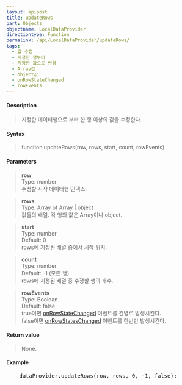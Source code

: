 ```yaml
---
layout: apipost
title: updateRows
part: Objects
objectname: LocalDataProvider
directiontype: Function
permalink: /api/LocalDataProvider/updateRows/
tags:
  - 값 수정
  - 지정한 행부터
  - 지정한 값으로 변경
  - Array값
  - object값
  - onRowStateChanged
  - rowEvents
---
```



#### Description

> 지정한 데이터행으로 부터 한 행 이상의 값을 수정한다.

#### Syntax

> function updateRows(row, rows, start, count, rowEvents)

#### Parameters

> **row**  
> Type: number  
> 수정할 시작 데이터행 인덱스.

> **rows**  
> Type: Array of Array \| object  
> 값들의 배열. 각 행의 값은 Array이나 object.

> **start**  
> Type: number  
> Default: 0  
> rows에 지정된 배열 중에서 시작 위치.

> **count**  
> Type: number  
> Default: -1 (모든 행)  
> rows에 지정된 배열 중 수정할 행의 개수.

> **rowEvents**   
> Type: Boolean  
> Default: false  
> true이면 [onRowStateChanged](/api/LocalDataProvider/onRowStateChanged/) 이벤트를 건별로 발생시킨다.  
> false이면 [onRowStatesChanged](/api/LocalDataProvider/onRowStatesChanged/) 이벤트를 한번만 발생시킨다.  

#### Return value

> None.

#### Example

<pre class="prettyprint">
    dataProvider.updateRows(row, rows, 0, -1, false);
</pre>
